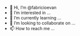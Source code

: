 - 👋 Hi, I’m @fabricioevan
- 👀 I’m interested in ...
- 🌱 I’m currently learning ...
- 💞️ I’m looking to collaborate on ...
- 📫 How to reach me ...

<!---
fabricioevan/fabricioevan is a ✨ special ✨ repository because its `README.md` (this file) appears on your GitHub pr
You can click the Preview link to take a look at your changes.
--->
